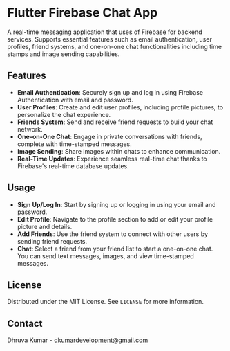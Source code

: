 

# Flutter Firebase Chat App

A real-time messaging application that uses of Firebase for backend services. Supports essential features such as email authentication, user profiles, friend systems, and one-on-one chat functionalities including time stamps and image sending capabilities.

## Features

- **Email Authentication**: Securely sign up and log in using Firebase Authentication with email and password.
- **User Profiles**: Create and edit user profiles, including profile pictures, to personalize the chat experience.
- **Friends System**: Send and receive friend requests to build your chat network.
- **One-on-One Chat**: Engage in private conversations with friends, complete with time-stamped messages.
- **Image Sending**: Share images within chats to enhance communication.
- **Real-Time Updates**: Experience seamless real-time chat thanks to Firebase's real-time database updates.



## Usage

- **Sign Up/Log In**: Start by signing up or logging in using your email and password.
- **Edit Profile**: Navigate to the profile section to add or edit your profile picture and details.
- **Add Friends**: Use the friend system to connect with other users by sending friend requests.
- **Chat**: Select a friend from your friend list to start a one-on-one chat. You can send text messages, images, and view time-stamped messages.



## License

Distributed under the MIT License. See `LICENSE` for more information.

## Contact

Dhruva Kumar  - dkumardevelopment@gmail.com



